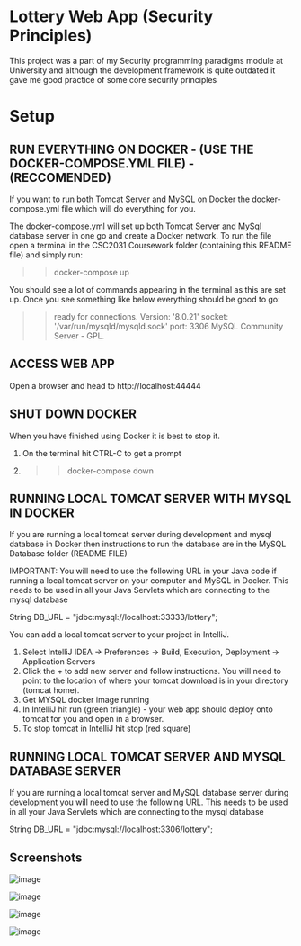 
# Lottery Web App (Security Principles)

This project was a part of my Security programming paradigms module at University and although the development framework is quite outdated it gave me good practice of some core security principles

# Setup

## RUN EVERYTHING ON DOCKER - (USE THE DOCKER-COMPOSE.YML FILE) - (RECCOMENDED)

If you want to run both Tomcat Server and MySQL on Docker the docker-compose.yml file which will do everything for you. 



The docker-compose.yml will set up both Tomcat Server and MySql database server in one go and create a Docker network. To run the file open a terminal in the CSC2031 Coursework folder (containing this README file) and simply run:

>> docker-compose up 

You should see a lot of commands appearing in the terminal as this are set up. Once you see something like below everything should be good to go:

>> ready for connections. Version: '8.0.21'  socket: '/var/run/mysqld/mysqld.sock'  port: 3306  MySQL Community Server - GPL.


## ACCESS WEB APP

Open a browser and head to http://localhost:44444

## SHUT DOWN DOCKER

When you have finished using Docker it is best to stop it. 

1. On the terminal hit CTRL-C to get a prompt

2. >> docker-compose down


## RUNNING LOCAL TOMCAT SERVER WITH MYSQL IN DOCKER

If you are running a local tomcat server during development and mysql database in Docker then instructions to run the database are in the MySQL Database folder (README FILE)

IMPORTANT: You will need to use the following URL in your Java code if running a local tomcat server on your computer and MySQL in Docker. This needs to be used in all your Java Servlets which are connecting to the mysql database

String DB_URL = "jdbc:mysql://localhost:33333/lottery";

You can add a local tomcat server to your project in IntelliJ.

1. Select IntelliJ IDEA -> Preferences -> Build, Execution, Deployment -> Application Servers
2. Click the + to add new server and follow instructions. You will need to point to the location of where your tomcat download is in your directory (tomcat home).
3. Get MYSQL docker image running
4. In IntelliJ hit run (green triangle) - your web app should deploy onto tomcat for you and open in a browser.
5. To stop tomcat in IntelliJ hit stop (red square)


## RUNNING LOCAL TOMCAT SERVER AND MYSQL DATABASE SERVER

If you are running a local tomcat server and MySQL database server during development you will need to use the following URL. This needs to be used in all your Java Servlets which are connecting to the mysql database

String DB_URL = "jdbc:mysql://localhost:3306/lottery";

## Screenshots

![image](https://user-images.githubusercontent.com/51091532/142720770-7d8c9e11-4922-401e-8f9f-78fb30708068.png)


![image](https://user-images.githubusercontent.com/51091532/142720819-f120eaeb-3e70-40af-b183-b654fe091325.png)


![image](https://user-images.githubusercontent.com/51091532/142720832-58ee4544-26d5-4244-b548-9bdb21c41fe9.png)

![image](https://user-images.githubusercontent.com/51091532/142720859-b3e154b2-47bc-4614-8a45-b1ce8640a144.png)



